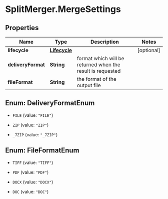 # SplitMerger.MergeSettings

## Properties
Name | Type | Description | Notes
------------ | ------------- | ------------- | -------------
**lifecycle** | [**Lifecycle**](Lifecycle.md) |  | [optional] 
**deliveryFormat** | **String** | format which will be returned when the result is requested | 
**fileFormat** | **String** | the format of the output file | 


<a name="DeliveryFormatEnum"></a>
## Enum: DeliveryFormatEnum


* `FILE` (value: `"FILE"`)

* `ZIP` (value: `"ZIP"`)

* `_7ZIP` (value: `"_7ZIP"`)




<a name="FileFormatEnum"></a>
## Enum: FileFormatEnum


* `TIFF` (value: `"TIFF"`)

* `PDF` (value: `"PDF"`)

* `DOCX` (value: `"DOCX"`)

* `DOC` (value: `"DOC"`)




